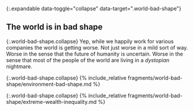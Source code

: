 {:.expandable data-toggle="collapse" data-target=".world-bad-shape"}
## The world is in bad shape

{:.world-bad-shape.collapse}
Yep, while we happily work for various companies the world is getting worse. Not just worse in a mild sort of way. Worse in the sense that the future of humanity is uncertain. Worse in the sense that most of the people of the world are living in a _dystopian_ nightmare.

{:.world-bad-shape.collapse}
{% include_relative fragments/world-bad-shape/environment-bad-shape.md %}

{:.world-bad-shape.collapse}
{% include_relative fragments/world-bad-shape/extreme-wealth-inequality.md %}
